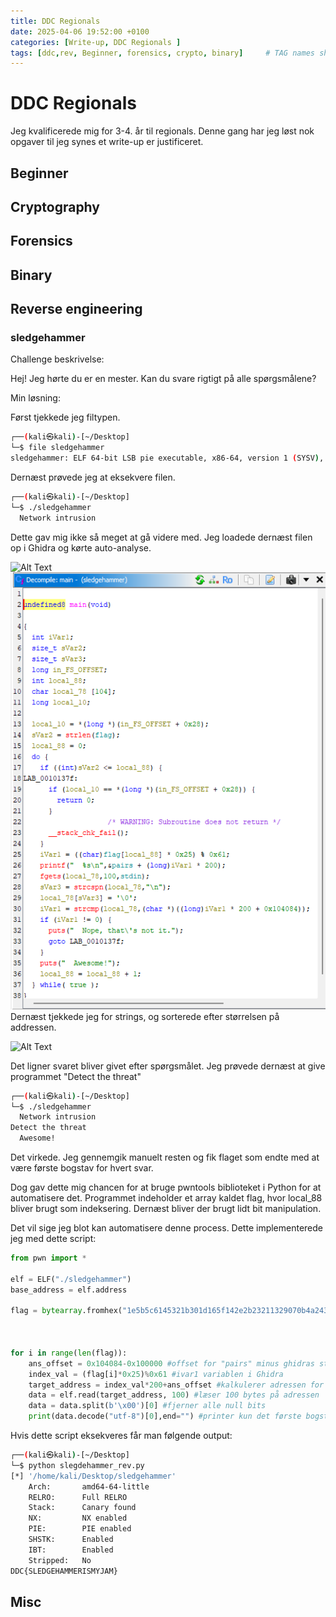```yaml
---
title: DDC Regionals
date: 2025-04-06 19:52:00 +0100
categories: [Write-up, DDC Regionals ]
tags: [ddc,rev, Beginner, forensics, crypto, binary]     # TAG names should always be lowercase
---
```



# DDC Regionals
Jeg kvalificerede mig for 3-4. år til regionals. Denne gang har jeg løst nok opgaver til jeg synes et write-up er justificeret. 


## Beginner

## Cryptography

## Forensics 

## Binary 

## Reverse engineering

### sledgehammer 

Challenge beskrivelse: 

Hej! Jeg hørte du er en mester. Kan du svare rigtigt på alle spørgsmålene?


Min løsning: 

Først tjekkede jeg filtypen. 
```bash
┌──(kali㉿kali)-[~/Desktop]
└─$ file sledgehammer 
sledgehammer: ELF 64-bit LSB pie executable, x86-64, version 1 (SYSV), dynamically linked, interpreter /lib64/ld-linux-x86-64.so.2, BuildID[sha1]=a29f78c01db053a982d5d929bde9fb86d0b918e3, for GNU/Linux 3.2.0, not stripped
```
Dernæst prøvede jeg at eksekvere filen. 
```bash
┌──(kali㉿kali)-[~/Desktop]
└─$ ./sledgehammer
  Network intrusion
```

Dette gav mig ikke så meget at gå videre med. Jeg loadede dernæst filen op i Ghidra og kørte auto-analyse.

![ Alt Text](https://i.postimg.cc/NfGTN4T2/ghidra-sledgehammer.png)
![image](/images/Ghidra-sledgehammer.png)
Dernæst tjekkede jeg for strings, og sorterede efter størrelsen på addressen. 

![ Alt Text](https://i.ibb.co/cK1Gjy8k/Ghidra-sledgehammer-strings.png)


Det ligner svaret bliver givet efter spørgsmålet. Jeg prøvede dernæst at give programmet "Detect the threat"

```bash
┌──(kali㉿kali)-[~/Desktop]
└─$ ./sledgehammer
  Network intrusion
Detect the threat
  Awesome!
```

Det virkede. Jeg gennemgik manuelt resten og fik flaget som endte med at være første bogstav for hvert svar. 

Dog gav dette mig chancen for at bruge pwntools biblioteket i Python for at automatisere det. Programmet indeholder et array kaldet flag, hvor local_88 bliver brugt som indeksering. Dernæst bliver der brugt lidt bit manipulation. 

Det vil sige jeg blot kan automatisere denne process. Dette implementerede jeg med dette script: 
```python
from pwn import *

elf = ELF("./sledgehammer")
base_address = elf.address  

flag = bytearray.fromhex("1e5b5c6145321b301d165f142e2b23211329070b4a243615") #flag array fra ghidra



for i in range(len(flag)): 
	ans_offset = 0x104084-0x100000 #offset for "pairs" minus ghidras standard offset
	index_val = (flag[i]*0x25)%0x61 #ivar1 variablen i Ghidra
	target_address = index_val*200+ans_offset #kalkulerer adressen for svaret
	data = elf.read(target_address, 100) #læser 100 bytes på adressen
	data = data.split(b'\x00')[0] #fjerner alle null bits
	print(data.decode("utf-8")[0],end="") #printer kun det første bogstav
```
Hvis dette script eksekveres får man følgende output:
```bash 
┌──(kali㉿kali)-[~/Desktop]
└─$ python slegdehammer_rev.py
[*] '/home/kali/Desktop/sledgehammer'
    Arch:       amd64-64-little
    RELRO:      Full RELRO
    Stack:      Canary found
    NX:         NX enabled
    PIE:        PIE enabled
    SHSTK:      Enabled
    IBT:        Enabled
    Stripped:   No
DDC{SLEDGEHAMMERISMYJAM} 
```

## Misc 
